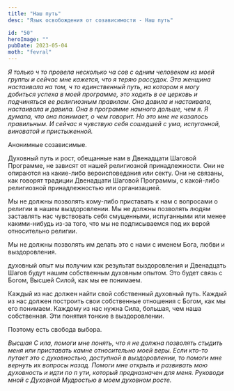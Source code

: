 ```yaml
---
title: "Наш путь"
desc: "Язык освобождения от созависимости - Наш путь"

id: "50"
heroImage: ""
pubDate: 2023-05-04
moth: "fevral"
---
```


_Я_ _только_ _ч_ _то_ _провела_ _несколько_ _ча_ _сов_ _с_ _одним_ _человеком_
_из_ _моей_ _группы_ _и_ _сейчас_ _мне_ _кажется,_ _что_ _я_ _теряю_
_рассудок._ _Эта_ _женщина_ _настаивала_ _на_ _том,_ _ч_ _то_ _единственный_
_путь,_ _на_ _котором_ _я_ _могу_ _добиться_ _успеха_ _в_ _моей_ _программе,_
_это_ _ходить_ _в_ _ее_ _церковь_ _и_ _подчиняться_ _ее_ _религиозным_
_правилам._ _Она_ _давила_ _и_ _настаивала,_ _настаивала_ _и_ _давила._ _Она_
_в_ _программе_ _намного_ _дольше,_ _чем_ _я._ _Я_ _думала,_ _что_ _она_
_понимает,_ _о_ _чем_ _говорит._ _Но_ _это_ _мне_ _не_ _казалось_
_правильным._ _И_ _сейчас_ _я_ _чувствую_ _себя_ _сошедшей_ _с_ _ума,_
_испуганной,_ _виноватой_ _и_ _пристыженной._

Анонимные созависимые.

Духовный путь и рост, обещанные нам в Двенадцати Шаговой Программе, не зависят
от нашей религиозной принадлежности. Они не опираются на какие-либо
вероисповедания или секту. Они не связаны, как говорят традиции Двенадцати
Шаговой Программы, с какой-либо религиозной принадлежностью или организацией.

Мы не должны позволять кому-либо приставать к нам с вопросами о религии в
нашем выздоровлении. Мы не должны позволять людям заставлять нас чувствовать
себя смущенными, испуганными или менее какими-нибудь из-за того, что мы не
подписываемся под их верой относительно религии.

Мы не должны позволять им делать это с нами с именем Бога, любви и
выздоровления.

духовный опыт мы получим как результат выздоровления и Двенадцать Шагов будут
нашим собственным духовным опытом. Это будет связь с Богом, Высшей Силой, как
мы ее понимаем.

Каждый из нас должен найти свой собственный духовный путь. Каждый из нас
должен построить свои собственные отношения с Богом, как мы его понимаем.
Каждому из нас нужна Сила, большая, чем наша собственная. Эти понятия тонкие в
выздоровлении.

Поэтому есть свобода выбора.

_Высшая_ _С_ _ила,_ _помоги_ _мне_ _понять,_ _что_ _я_ _не_ _должна_
_позволять_ _стыдить_ _меня_ _или_ _приставать_ _камне_ _относительно_ _моей_
_веры._ _Если_ _кто-то_ _путает_ _это_ _с_ _духовностью,_ _доступной_ _в_
_выздоровлении,_ _то_ _помоги_ _мне_ _вернуть_ _их_ _вопросы_ _назад._
_Помоги_ _мне_ _открыть_ _и_ _развивать_ _мою_ _духовность_ _и_ _идти_ _по_
_п_ _ути,_ _который_ _предназначен_ _для_ _меня._ _Руководи_ _мной_ _с_
_Духовной_ _Мудростью_ _в_ _моем_ _духовном_ _росте._
